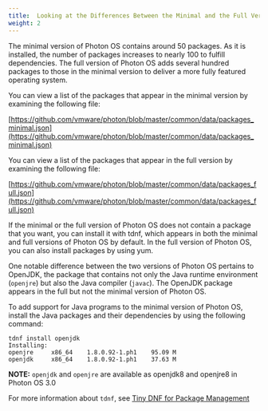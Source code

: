 ```yaml
---
title:  Looking at the Differences Between the Minimal and the Full Version
weight: 2
---
```


The minimal version of Photon OS contains around 50 packages. As it is installed, the number of packages increases to nearly 100 to fulfill dependencies. The full version of Photon OS adds several hundred packages to those in the minimal version to deliver a more fully featured operating system. 

You can view a list of the packages that appear in the minimal version by examining the following file: 

[https://github.com/vmware/photon/blob/master/common/data/packages_minimal.json](https://github.com/vmware/photon/blob/master/common/data/packages_minimal.json)

You can view a list of the packages that appear in the full version by examining the following file: 

[https://github.com/vmware/photon/blob/master/common/data/packages_full.json](https://github.com/vmware/photon/blob/master/common/data/packages_full.json)

If the minimal or the full version of Photon OS does not contain a package that you want, you can install it with tdnf, which appears in both the minimal and full versions of Photon OS by default. In the full version of Photon OS, you can also install packages by using yum. 

One notable difference between the two versions of Photon OS pertains to OpenJDK, the package that contains not only the Java runtime environment (`openjre`) but also the Java compiler (`javac`). The OpenJDK package appears in the full but not the minimal version of Photon OS. 

To add support for Java programs to the minimal version of Photon OS, install the Java packages and their dependencies by using the following command: 

	tdnf install openjdk
	Installing:
	openjre 	x86_64    1.8.0.92-1.ph1    95.09 M
	openjdk 	x86_64    1.8.0.92-1.ph1    37.63 M

**NOTE:** `openjdk` and `openjre` are available as openjdk8 and openjre8 in Photon OS 3.0

For more information about `tdnf`, see [Tiny DNF for Package Management](../../managing-packages-with-tdnf/)
